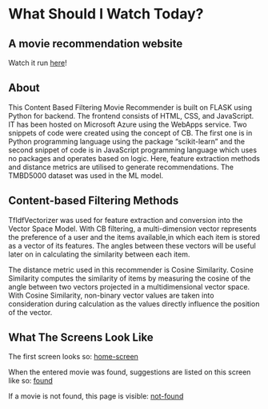 # What Should I Watch Today?
## A movie recommendation website

Watch it run [here](https://what-should-i-watch.azurewebsites.net/)!

## About
This Content Based Filtering Movie Recommender is built on FLASK using Python for backend. The frontend consists of HTML, CSS, and JavaScript. IT has been hosted on Microsoft Azure using the WebApps service. Two snippets of code were created using the concept of CB. The first one is in Python programming language using the package “scikit-learn” and the second snippet of code is 
in JavaScript programming language which uses no packages and operates based on logic. Here, feature extraction methods and distance metrics are utilised to generate recommendations. 
The TMBD5000 dataset was used in the ML model.

## Content-based Filtering Methods
TfIdfVectorizer was used for feature extraction and conversion into the Vector Space Model. With CB filtering, a multi-dimension vector represents the preference of a user and the items available,in which each item is stored as a vector of its features. The angles between these vectors will be useful 
later on in calculating the similarity between each item.

The distance metric used in this recommender is Cosine Similarity. Cosine Similarity computes the similarity of items by measuring the cosine of the angle between two vectors projected in a multidimensional vector space. With Cosine Similarity, non-binary vector values are taken into consideration during calculation as the values directly influence the position of the vector.

## What The Screens Look Like
The first screen looks so:
[home-screen](https://imgur.com/a/72J6V30)

When the entered movie was found, suggestions are listed on this screen like so:
[found](https://imgur.com/a/BnJmBuG)

If a movie is not found, this page is visible:
[not-found](https://imgur.com/a/4PNO9TW)

